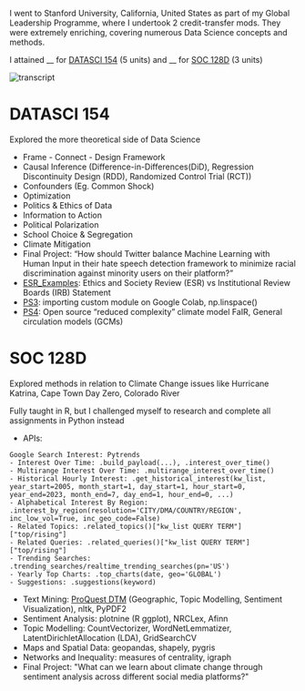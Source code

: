 I went to Stanford University, California, United States as part of my Global Leadership Programme, where I undertook 2 credit-transfer mods. They were extremely enriching, covering numerous Data Science concepts and methods.

I attained __ for [DATASCI 154](https://summer.stanford.edu/courses/datasci-154-solving-social-problems-data) (5 units) and __ for [SOC 128D](https://summer.stanford.edu/courses/soc-128d-mining-culture-through-text-data-introduction-social-data-science) (3 units)

![transcript](transcript.jpg)

# DATASCI 154
Explored the more theoretical side of Data Science
- Frame - Connect - Design Framework
- Causal Inference (Difference-in-Differences(DiD), Regression Discontinuity Design (RDD), Randomized Control Trial (RCT))
- Confounders (Eg. Common Shock)
- Optimization
- Politics & Ethics of Data
- Information to Action
- Political Polarization
- School Choice & Segregation
- Climate Mitigation
- Final Project: “How should Twitter balance Machine Learning with Human Input in their hate speech detection framework to minimize racial discrimination against minority users on their platform?”
- [ESR_Examples](DATASCI_154/ESR_Examples/Ethics_and_Society_Review.docx): Ethics and Society Review (ESR) vs Institutional Review Boards (IRB) Statement
- [PS3](DATASCI_154/PS3/PS3_AndrewYu.ipynb): importing custom module on Google Colab, np.linspace()
- [PS4](DATASCI_154/PS4/PS4_AndrewYu.ipynb): Open source “reduced complexity” climate model FaIR, General circulation models (GCMs)

# SOC 128D
Explored methods in relation to Climate Change issues like Hurricane Katrina, Cape Town Day Zero, Colorado River

Fully taught in R, but I challenged myself to research and complete all assignments in Python instead
- APIs: 
```
Google Search Interest: Pytrends
- Interest Over Time: .build_payload(...), .interest_over_time()
- Multirange Interest Over Time: .multirange_interest_over_time()
- Historical Hourly Interest: .get_historical_interest(kw_list, year_start=2005, month_start=1, day_start=1, hour_start=0, year_end=2023, month_end=7, day_end=1, hour_end=0, ...)
- Alphabetical Interest By Region: .interest_by_region(resolution='CITY/DMA/COUNTRY/REGION', inc_low_vol=True, inc_geo_code=False)
- Related Topics: .related_topics()["kw_list QUERY TERM"]["top/rising"]
- Related Queries: .related_queries()["kw_list QUERY TERM"]["top/rising"]
- Trending Searches: .trending_searches/realtime_trending_searches(pn='US')
- Yearly Top Charts: .top_charts(date, geo='GLOBAL')
- Suggestions: .suggestions(keyword)
```
- Text Mining: [ProQuest DTM](https://tdmstudio.proquest.com/home) (Geographic, Topic Modelling, Sentiment Visualization), nltk, PyPDF2
- Sentiment Analysis: plotnine (R ggplot), NRCLex, Afinn
- Topic Modelling: CountVectorizer, WordNetLemmatizer, LatentDirichletAllocation (LDA), GridSearchCV
- Maps and Spatial Data: geopandas, shapely, pygris
- Networks and Inequality: measures of centrality, igraph
- Final Project: "What can we learn about climate change through sentiment analysis across different social media platforms?"
